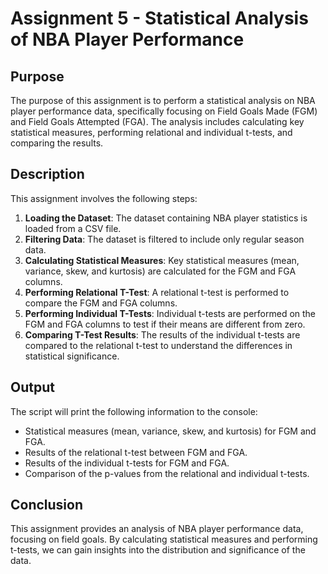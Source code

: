 # Assignment 5 - Statistical Analysis of NBA Player Performance

## Purpose

The purpose of this assignment is to perform a statistical analysis on NBA player performance data, specifically focusing on Field Goals Made (FGM) and Field Goals Attempted (FGA). The analysis includes calculating key statistical measures, performing relational and individual t-tests, and comparing the results.

## Description

This assignment involves the following steps:

1. **Loading the Dataset**: The dataset containing NBA player statistics is loaded from a CSV file.
2. **Filtering Data**: The dataset is filtered to include only regular season data.
3. **Calculating Statistical Measures**: Key statistical measures (mean, variance, skew, and kurtosis) are calculated for the FGM and FGA columns.
4. **Performing Relational T-Test**: A relational t-test is performed to compare the FGM and FGA columns.
5. **Performing Individual T-Tests**: Individual t-tests are performed on the FGM and FGA columns to test if their means are different from zero.
6. **Comparing T-Test Results**: The results of the individual t-tests are compared to the relational t-test to understand the differences in statistical significance.


## Output

The script will print the following information to the console:

- Statistical measures (mean, variance, skew, and kurtosis) for FGM and FGA.
- Results of the relational t-test between FGM and FGA.
- Results of the individual t-tests for FGM and FGA.
- Comparison of the p-values from the relational and individual t-tests.

## Conclusion

This assignment provides an analysis of NBA player performance data, focusing on field goals. By calculating statistical measures and performing t-tests, we can gain insights into the distribution and significance of the data.
